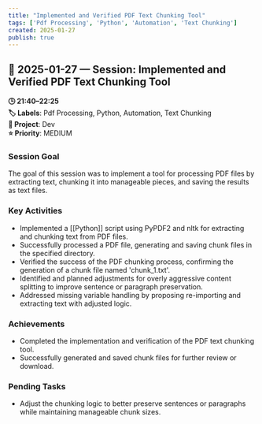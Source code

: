 ```yaml
---
title: "Implemented and Verified PDF Text Chunking Tool"
tags: ['Pdf Processing', 'Python', 'Automation', 'Text Chunking']
created: 2025-01-27
publish: true
---
```


## 📅 2025-01-27 — Session: Implemented and Verified PDF Text Chunking Tool

**🕒 21:40–22:25**  
**🏷️ Labels**: Pdf Processing, Python, Automation, Text Chunking  
**📂 Project**: Dev  
**⭐ Priority**: MEDIUM  


### Session Goal
The goal of this session was to implement a tool for processing PDF files by extracting text, chunking it into manageable pieces, and saving the results as text files.

### Key Activities
- Implemented a [[Python]] script using PyPDF2 and nltk for extracting and chunking text from PDF files.
- Successfully processed a PDF file, generating and saving chunk files in the specified directory.
- Verified the success of the PDF chunking process, confirming the generation of a chunk file named 'chunk_1.txt'.
- Identified and planned adjustments for overly aggressive content splitting to improve sentence or paragraph preservation.
- Addressed missing variable handling by proposing re-importing and extracting text with adjusted logic.

### Achievements
- Completed the implementation and verification of the PDF text chunking tool.
- Successfully generated and saved chunk files for further review or download.

### Pending Tasks
- Adjust the chunking logic to better preserve sentences or paragraphs while maintaining manageable chunk sizes.
